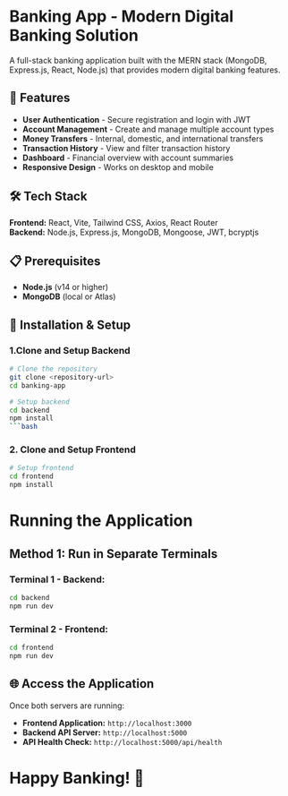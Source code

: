 # Banking App - Modern Digital Banking Solution

A full-stack banking application built with the MERN stack (MongoDB, Express.js, React, Node.js) that provides modern digital banking features.

## 🚀 Features

- **User Authentication** - Secure registration and login with JWT
- **Account Management** - Create and manage multiple account types
- **Money Transfers** - Internal, domestic, and international transfers
- **Transaction History** - View and filter transaction history
- **Dashboard** - Financial overview with account summaries
- **Responsive Design** - Works on desktop and mobile

## 🛠️ Tech Stack

**Frontend:** React, Vite, Tailwind CSS, Axios, React Router  
**Backend:** Node.js, Express.js, MongoDB, Mongoose, JWT, bcryptjs

## 📋 Prerequisites

- **Node.js** (v14 or higher)
- **MongoDB** (local or Atlas)

## 🚀 Installation & Setup

### 1.Clone and Setup Backend

```bash
# Clone the repository
git clone <repository-url>
cd banking-app

# Setup backend
cd backend
npm install
```bash
```
### 2. Clone and Setup Frontend
```bash
# Setup frontend
cd frontend
npm install
```
# Running the Application

## Method 1: Run in Separate Terminals

### Terminal 1 - Backend:
```bash
cd backend
npm run dev

```
### Terminal 2 - Frontend:
```bash
cd frontend
npm run dev

```
## 🌐 Access the Application

Once both servers are running:

- **Frontend Application:** `http://localhost:3000`
- **Backend API Server:** `http://localhost:5000`
- **API Health Check:** `http://localhost:5000/api/health`

# Happy Banking! 🏦
